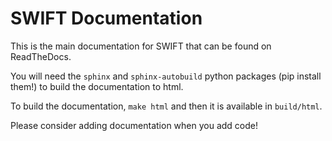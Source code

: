 SWIFT Documentation
===================

This is the main documentation for SWIFT that can be found on ReadTheDocs.

You will need the `sphinx` and `sphinx-autobuild` python packages (pip install
them!) to build the documentation to html.

To build the documentation, `make html` and then it is available in
`build/html`.

Please consider adding documentation when you add code!


